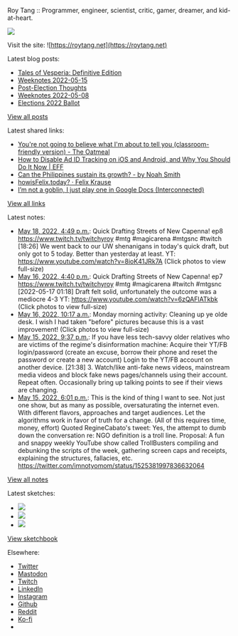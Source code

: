 Roy Tang :: Programmer, engineer, scientist, critic, gamer, dreamer, and kid-at-heart.

![](https://roytang.net/static/img/profile.jpg)

Visit the site: ![https://roytang.net](https://roytang.net)

Latest blog posts:

- [Tales of Vesperia: Definitive Edition](https://roytang.net/2022/05/tales-of-vesperia/)
- [Weeknotes 2022-05-15](https://roytang.net/2022/05/weeknotes-05-15/)
- [Post-Election Thoughts](https://roytang.net/2022/05/post-election-thoughts/)
- [Weeknotes 2022-05-08](https://roytang.net/2022/05/weeknotes-05-08/)
- [Elections 2022 Ballot](https://roytang.net/2022/05/elections-2022-ballot/)

[View all posts](https://roytang.net/blog)

Latest shared links:

- [You&#x27;re not going to believe what I&#x27;m about to tell you (classroom-friendly version) - The Oatmeal](https://roytang.net/2022/05/19e71e05301cf2cbcb3f887cde15ec2d/)
- [How to Disable Ad ID Tracking on iOS and Android, and Why You Should Do It Now | EFF](https://roytang.net/2022/05/adcfd7abefdedac61c95e85eaff13e9f/)
- [Can the Philippines sustain its growth? - by Noah Smith](https://roytang.net/2022/05/078195f7d75927abc117d998f21abe7b/)
- [howisFelix.today? · Felix Krause](https://roytang.net/2022/05/66d647287ff9272f51c685785a475ac1/)
- [I’m not a goblin, I just play one in Google Docs (Interconnected)](https://roytang.net/2022/05/2b9235e82e5ad7275785e3d11b74cc9b/)

[View all links](https://roytang.net/links)

Latest notes:

- [May 18, 2022, 4:49 p.m.](https://roytang.net/2022/05/1526847442402131968/): Quick Drafting Streets of New Capenna! ep8 https://www.twitch.tv/twitchyroy #mtg #magicarena #mtgsnc #twitch [18:26] We went back to our UW shenanigans in today&#x27;s quick draft, but only got to 5 today. Better than yesterday at least. YT: https://www.youtube.com/watch?v=8ioK41JRk7A (Click photos to view full-size)
- [May 16, 2022, 4:40 p.m.](https://roytang.net/2022/05/1526120403529261056/): Quick Drafting Streets of New Capenna! ep7 https://www.twitch.tv/twitchyroy #mtg #magicarena #twitch #mtgsnc [2022-05-17 01:18] Draft felt solid, unfortunately the outcome was a mediocre 4-3 YT: https://www.youtube.com/watch?v=6zQAFlATkbk (Click photos to view full-size)
- [May 16, 2022, 10:17 a.m.](https://roytang.net/2022/05/1526023896595435520/): Monday morning activity: Cleaning up ye olde desk. I wish I had taken &quot;before&quot; pictures because this is a vast improvement! (Click photos to view full-size)
- [May 15, 2022, 9:37 p.m.](https://roytang.net/2022/05/1525832723218083840/): If you have less tech-savvy older relatives who are victims of the regime&#x27;s disinformation machine: Acquire their YT/FB login/password (create an excuse, borrow their phone and reset the password or create a new account) Login to the YT/FB account on another device. [21:38] 3. Watch/like anti-fake news videos, mainstream media videos and block fake news pages/channels using their account. Repeat often. Occasionally bring up talking points to see if their views are changing.
- [May 15, 2022, 6:01 p.m.](https://roytang.net/2022/05/1525778275066589184/): This is the kind of thing I want to see. Not just one show, but as many as possible, oversaturating the internet even. With different flavors, approaches and target audiences. Let the algorithms work in favor of truth for a change. (All of this requires time, money, effort) Quoted RegineCabato&#x27;s tweet: Yes, the attempt to dumb down the conversation re: NGO definition is a troll line. Proposal: A fun and snappy weekly YouTube show called TrollBusters compiling and debunking the scripts of the week, gathering screen caps and receipts, explaining the structures, fallacies, etc. https://twitter.com/imnotyomom/status/1525381997836632064

[View all notes](https://roytang.net/notes)

Latest sketches:


- ![](https://roytang.net/media/cache/eb/6d/eb6d42690e16874c36049dccfd32b06d.jpg)
- ![](https://roytang.net/media/cache/6c/d5/6cd5b41f73d41026b3f65beeac28a6af.jpg)
- ![](https://roytang.net/media/cache/e5/da/e5da975ee2fed5a25dba802aa7d5ad1c.jpg)

[View sketchbook](https://roytang.net/albums/sketchbook)


Elsewhere:

- [Twitter](https://twitter.com/roytang)
- [Mastodon](https://mastodon.technology/@roytang)
- [Twitch](https://twitch.tv/twitchyroy)
- [LinkedIn](https://www.linkedin.com/in/roytang)
- [Instagram](https://instagram.com/roytang0400)
- [Github](https://github.com/roytang)
- [Reddit](https://reddit.com/u/hungryroy)
- [Ko-fi](https://ko-fi.com/roytang)
- [](mailto:hello@roytang.net)